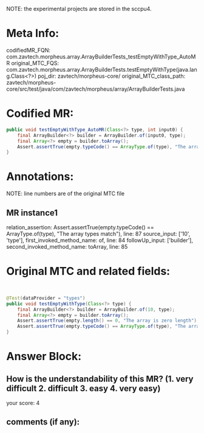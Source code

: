 NOTE: the experimental projects are stored in the sccpu4.

# Meta Info:
codifiedMR_FQN:
com.zavtech.morpheus.array.ArrayBuilderTests_testEmptyWithType_AutoMR
original_MTC_FQS:
com.zavtech.morpheus.array.ArrayBuilderTests.testEmptyWithType(java.lang.Class<?>)
poj_dir:
zavtech/morpheus-core/
original_MTC_class_path:
zavtech/morpheus-core/src/test/java/com/zavtech/morpheus/array/ArrayBuilderTests.java

# Codified MR:
```java
public void testEmptyWithType_AutoMR(Class<?> type, int input0) {
    final ArrayBuilder<?> builder = ArrayBuilder.of(input0, type);
    final Array<?> empty = builder.toArray();
    Assert.assertTrue(empty.typeCode() == ArrayType.of(type), "The array types match");
}
```

# Annotations:
NOTE: line numbers are of the original MTC file
## MR instance1
relation_assertion: Assert.assertTrue(empty.typeCode() == ArrayType.of(type), "The array types match"), line: 87 
source_input: ['10', 'type'], first_invoked_method_name: of, line: 84 
followUp_input: ['builder'], second_invoked_method_name: toArray, line: 85 


# Original MTC and related fields:
```java


@Test(dataProvider = "types")
public void testEmptyWithType(Class<?> type) {
    final ArrayBuilder<?> builder = ArrayBuilder.of(10, type);
    final Array<?> empty = builder.toArray();
    Assert.assertTrue(empty.length() == 0, "The array is zero length");
    Assert.assertTrue(empty.typeCode() == ArrayType.of(type), "The array types match");
}

```


# Answer Block: 
## How is the understandability of this MR? (1. very difficult 2. difficult 3. easy 4. very easy)
your score: 4
 
## comments (if any): 
```txt

```
